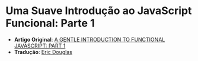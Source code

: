 # Uma Suave Introdução ao JavaScript Funcional: Parte 1

* **Artigo Original**: [A GENTLE INTRODUCTION TO FUNCTIONAL JAVASCRIPT: PART 1](http://jrsinclair.com/articles/2016/gentle-introduction-to-functional-javascript-intro/)
* **Tradução**: [Eric Douglas](https://github.com/ericdouglas)


